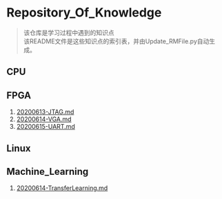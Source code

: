 # Repository_Of_Knowledge
> 该仓库是学习过程中遇到的知识点  
> 该README文件是这些知识点的索引表，并由Update_RMFile.py自动生成。  

## CPU  

## FPGA  
1. [20200613-JTAG.md](./FPGA/20200613-JTAG.md)  
2. [20200614-VGA.md](./FPGA/20200614-VGA.md)  
3. [20200615-UART.md](./FPGA/20200615-UART.md)  

## Linux  

## Machine_Learning  
1. [20200614-TransferLearning.md](./Machine_Learning/20200614-TransferLearning.md)  
